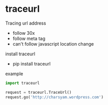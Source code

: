 traceurl
========

Tracing url address
 * follow 30x 
 * follow meta tag
 * can't follow javascript location change

install traceurl
 * pip install traceurl

example
```python
import traceurl

request = traceurl.TraceUrl()
request.go('http://charsyam.wordpress.com')
```
